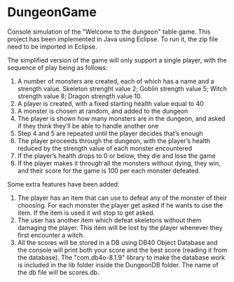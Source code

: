# DungeonGame
Console simulation of the "Welcome to the dungeon" table game.
This project has been implemented in Java using Eclipse. 
To run it, the zip file need to be imported in Eclipse.

The simplified version of the game will only support a single player, with the sequence of play being as follows:
1. A number of monsters are created, each of which has a name and a strength value. Skeleton strenght value 2;
   Goblin strength value 5;
   Witch strength value 8;
   Dragon strength value 10. 
3. A player is created, with a fixed starting health value equal to 40
4. A monster is chosen at random, and added to the dungeon
5. The player is shown how many monsters are in the dungeon, and asked if they think they’ll be able to handle another one
6. Step 4 and 5 are repeated until the player decides that’s enough
7. The player proceeds through the dungeon, with the player’s health reduced by the strength value of each monster encountered
8. If the player’s health drops to 0 or below, they die and lose the game
9. If the player makes it through all the monsters without dying, they win, and their score for the game is 100 per each monster defeated.

Some extra features have been added:
1. The player has an item that can use to defeat any of the monster of their choosing. For each monster the player get asked if he wants to use the item. If the item is used it will stop to get asked.
2. The user has another item which defeat skeletons without them damaging the player. This item will be lost by the player whenever they first encounter a witch.
3. All the scores will be stored in a DB using DB40 Object Database and the console will print both your score and the best score (reading it from the database). 
   The "com.db4o-8.1.9" library to make the database work is included in the lib folder inside the DungeonDB folder. The name of the db file will be scores.db. 

